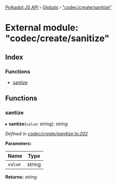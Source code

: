 [Polkadot JS API](../README.md) › [Globals](../globals.md) › ["codec/create/sanitize"](_codec_create_sanitize_.md)

# External module: "codec/create/sanitize"

## Index

### Functions

* [santize](_codec_create_sanitize_.md#santize)

## Functions

###  santize

▸ **santize**(`value`: string): *string*

*Defined in [codec/create/sanitize.ts:202](https://github.com/polkadot-js/api/blob/9086592252/packages/types/src/codec/create/sanitize.ts#L202)*

**Parameters:**

Name | Type |
------ | ------ |
`value` | string |

**Returns:** *string*
